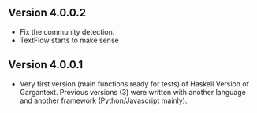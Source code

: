 ## Version 4.0.0.2
* Fix the community detection.
* TextFlow starts to make sense

## Version 4.0.0.1
* Very first version (main functions ready for tests) of Haskell Version
  of Gargantext. Previous versions (3) were written with another
  language and another framework (Python/Javascript mainly).
